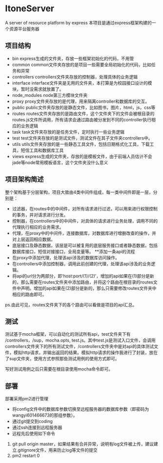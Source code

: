 # ItoneServer
A  server of resource platform by express
本项目是通过express框架构建的一个资源平台服务器

## 项目结构

- bin			express生成的文件夹，存放一些框架初始化的代码，不用管
- common		common文件夹存放的是项目一些需要全局初始化的代码，比如任务和异常
- controllers		controllers文件夹存放的控制器，处理具体的业务逻辑
- interface		interface文件夹是无用的文件夹，本打算是为校园接口设计的模块，暂时没需求就放置了。
- node_modules		node第三方模块文件夹
- proxy			proxy文件夹存放的是代理，用来隔离controller和数据库的交互。
- public		public文件夹存放的是静态文件，比如图书，图片，html，js，css等
- routes		routes文件夹存放的是路由文件，这个文件夹下的文件会被根目录的routes.js文件所调用，所有请求会通过路由被分发到不同的controller执行相应的业务逻辑
- task			task文件夹存放的是任务文件，定时执行一些业务逻辑
- test			test文件夹存放的是测试文件，测试文件在其子文件夹controllers中。
- utils			utils文件夹存放的是一些静态工具文件，包括日期格式化工具，下载工具，短信工具和数据库工具
- views			express生成的文件夹，存放的是模板文件，由于前端人员估计不会jade等node常用模板语言，这个文件夹没什么意义

## 项目架构简述

整个架构基于分层架构，项目大致由4类中间件组成，每一类中间件即是一层，分别是：
* 过滤器，在routes中的中间件，对所有请求进行过滤，可以用来进行权限控制的事务，并对请求进行分发。
* 控制器，在controllers中的中间件，对具体的请求进行业务处理，调用不同的代理执行相应的业务需求。
* 代理，在proxy中的中间件，连接数据库，对数据库进行增删改查的操作，并对上层返回相应数据。
* 底层接口及静态数据，该层是可以被复用的底层服务接口或者静态数据，包括数据库接口，短信对接接口，全局变量等。
**添加一条api的流程
* 在proxy中添加代理，处理该api涉及的数据库访问操作。
* 在controllers中添加控制器，调用此前创建的代理，处理该api涉及的业务逻辑。
* 将api的url分为两部分，即‘host:port/(1)/(2)’，增加的api如果在(1)部分是新的，那么需要在routes文件夹中添加路由，并将这个路由在根目录的routes文件中声明。增加的api如果在(2)部分是新的，那么只需要修改routes文件夹中相应的路由即可。

ps.由此可见，routes文件夹下的各个路由可以看做是项目的api汇总。

## 测试

测试基于mocha框架，可以自动化的测试所有api，test文件夹下有 /controllers，/sup，mocha.opts, test.js。其中test.js是测试入口文件，会调用controllers文件夹下的所有测试文件，/controllers文件夹中是对api的具体测试文件，模拟http请求，并输出返回的结果。模拟http请求的操作我进行了封装，放在了sup文件夹，使用方式参照那些测试用例的使用方式即可。

写好测试用例之后只需要在根目录使用mocha命令即可。

## 部署

部署采用pm2进行管理
* 将config文件中的数据库参数切换至远程服务器的数据库参数（即密码为wangyi601466673的那组参数）。
* 通过git提交到coding
* 通过ssh连接到远程服务器
* 远程先后使用如下命令
1. git pull origin master，如果结果有合并异常，说明有log文件被上传，建议建立.gitignore文件，用来防止log等文件的提交
2. pm2 restart 0
